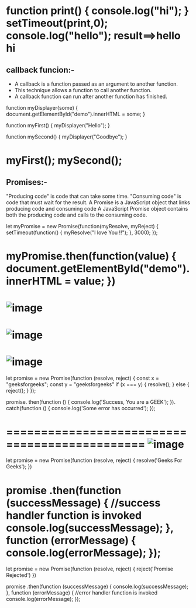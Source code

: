 function  print() {
console.log("hi");
} 
setTimeout(print,0); 
console.log("hello");
result==>hello
         hi
============================
## callback funcion:-
- A callback is a function passed as an argument to another function.
- This technique allows a function to call another function.
- A callback function can run after another function has finished.
  
<p id="demo"></p>
function myDisplayer(some) {
  document.getElementById("demo").innerHTML = some;
}

function myFirst() {
  myDisplayer("Hello");
}

function mySecond() {
  myDisplayer("Goodbye");
}

myFirst();
mySecond();
===============================
## Promises:-
"Producing code" is code that can take some time.
"Consuming code" is code that must wait for the result.
A Promise is a JavaScript object that links producing code and consuming code
A JavaScript Promise object contains both the producing code and calls to the consuming code.

let myPromise = new Promise(function(myResolve, myReject) {
  setTimeout(function() { myResolve("I love You !!"); }, 3000);
});

myPromise.then(function(value) {
  document.getElementById("demo").innerHTML = value;
})
==================================
![image](https://github.com/ayaabumtawea12/Mastering-javascript-in-20-days/assets/120716752/d99f0eec-b306-479a-a8ed-4caf52167bcb)
==================================
![image](https://github.com/ayaabumtawea12/Mastering-javascript-in-20-days/assets/120716752/b34b8cea-3098-4e27-a8e0-00b05cd5e9f6)
==================================
![image](https://github.com/ayaabumtawea12/Mastering-javascript-in-20-days/assets/120716752/dbe87ab4-36ae-40e4-9f61-df4858044e28)
=====================================
let promise = new Promise(function (resolve, reject) {
    const x = "geeksforgeeks";
    const y = "geeksforgeeks"
    if (x === y) {
        resolve();
    } else {
        reject();
    }
});
 
promise.
    then(function () {
        console.log('Success, You are a GEEK');
    }).
    catch(function () {
        console.log('Some error has occurred');
    });

==============================================
![image](https://github.com/ayaabumtawea12/Mastering-javascript-in-20-days/assets/120716752/cd453ba9-c7f1-4a56-b6c0-521693e11105)
==============================================
let promise = new Promise(function (resolve, reject) {
    resolve('Geeks For Geeks');
})
 
promise
    .then(function (successMessage) {
        //success handler function is invoked
        console.log(successMessage);
    }, function (errorMessage) {
        console.log(errorMessage);
    });
==============================================
let promise = new Promise(function (resolve, reject) {
    reject('Promise Rejected')
})
 
promise
    .then(function (successMessage) {
        console.log(successMessage);
    }, function (errorMessage) {
        //error handler function is invoked
        console.log(errorMessage);
    });









